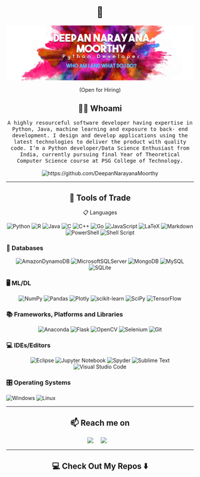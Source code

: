 <!--
**Ileriayo/ileriayo** is a ✨ _special_ ✨ repository because its `README.md` (this file) appears on your GitHub profile.
--->
<h1 align="center">
👋
</h1>
<div data-align="center">
<p align="center"><img src="https://raw.githubusercontent.com/DeepanNarayanaMoorthy/DeepanNarayanaMoorthy/master/readme_header.png" alt="header"/></p>
</div>
<p align="center">
(Open for Hiring)
</p>
<h2 align="center">
👨‍💻 Whoami
</h2>
<p align="center">
<samp>A highly resourceful software developer having expertise in Python, Java, machine learning and exposure to back- end development. I design and develop applications using the latest technologies to deliver the product with quality code. I’m a Python developer/Data Science Enthusiast from India, currently pursuing final Year of Theoretical Computer Science course at PSG College of Technology.
 </samp> <br> <br> <img src="https://komarev.com/ghpvc/?username=DeepanNarayanaMoorthy" alt="https://github.com/DeepanNarayanaMoorthy" />
</p>
<hr>
<h2 align="center">
🔭 Tools of Trade
</h2>
<p align="center">
<p align="center">📋 Languages</p>
<p align="center"><img src="https://img.shields.io/badge/python-3670A0?style=for-the-badge&amp;logo=python&amp;logoColor=ffdd54" alt="Python" /> <img src="https://img.shields.io/badge/r-%23276DC3.svg?style=for-the-badge&amp;logo=r&amp;logoColor=white" alt="R" /> <img src="https://img.shields.io/badge/java-%23ED8B00.svg?style=for-the-badge&amp;logo=java&amp;logoColor=white" alt="Java" /> <img src="https://img.shields.io/badge/c-%2300599C.svg?style=for-the-badge&amp;logo=c&amp;logoColor=white" alt="C" /> <img src="https://img.shields.io/badge/c++-%2300599C.svg?style=for-the-badge&amp;logo=c%2B%2B&amp;logoColor=white" alt="C++" /> <img src="https://img.shields.io/badge/go-%2300ADD8.svg?style=for-the-badge&amp;logo=go&amp;logoColor=white" alt="Go" /> <img src="https://img.shields.io/badge/javascript-%23323330.svg?style=for-the-badge&amp;logo=javascript&amp;logoColor=%23F7DF1E" alt="JavaScript" /> <img src="https://img.shields.io/badge/latex-%23008080.svg?style=for-the-badge&amp;logo=latex&amp;logoColor=white" alt="LaTeX" /> <img src="https://img.shields.io/badge/markdown-%23000000.svg?style=for-the-badge&amp;logo=markdown&amp;logoColor=white" alt="Markdown" /> <img src="https://img.shields.io/badge/PowerShell-%235391FE.svg?style=for-the-badge&amp;logo=powershell&amp;logoColor=white" alt="PowerShell" /> <img src="https://img.shields.io/badge/shell_script-%23121011.svg?style=for-the-badge&amp;logo=gnu-bash&amp;logoColor=white" alt="Shell Script" /></p>
<h3 id="databases">💾 Databases</h3>
<p align="center"><img src="https://img.shields.io/badge/Amazon%20DynamoDB-4053D6?style=for-the-badge&amp;logo=Amazon%20DynamoDB&amp;logoColor=white" alt="AmazonDynamoDB" /> <img src="https://img.shields.io/badge/Microsoft%20SQL%20Sever-CC2927?style=for-the-badge&amp;logo=microsoft%20sql%20server&amp;logoColor=white" alt="MicrosoftSQLServer" /> <img src="https://img.shields.io/badge/MongoDB-%234ea94b.svg?style=for-the-badge&amp;logo=mongodb&amp;logoColor=white" alt="MongoDB" /> <img src="https://img.shields.io/badge/mysql-%2300f.svg?style=for-the-badge&amp;logo=mysql&amp;logoColor=white" alt="MySQL" /> <img src="https://img.shields.io/badge/sqlite-%2307405e.svg?style=for-the-badge&amp;logo=sqlite&amp;logoColor=white" alt="SQLite" /></p>
<h3 id="mldl">🖥️ ML/DL</h3>
<p align="center"><img src="https://img.shields.io/badge/numpy-%23013243.svg?style=for-the-badge&amp;logo=numpy&amp;logoColor=white" alt="NumPy" /> <img src="https://img.shields.io/badge/pandas-%23150458.svg?style=for-the-badge&amp;logo=pandas&amp;logoColor=white" alt="Pandas" /> <img src="https://img.shields.io/badge/Plotly-%233F4F75.svg?style=for-the-badge&amp;logo=plotly&amp;logoColor=white" alt="Plotly" /> <img src="https://img.shields.io/badge/scikit--learn-%23F7931E.svg?style=for-the-badge&amp;logo=scikit-learn&amp;logoColor=white" alt="scikit-learn" /> <img src="https://img.shields.io/badge/SciPy-%230C55A5.svg?style=for-the-badge&amp;logo=scipy&amp;logoColor=%white" alt="SciPy" /> <img src="https://img.shields.io/badge/TensorFlow-%23FF6F00.svg?style=for-the-badge&amp;logo=TensorFlow&amp;logoColor=white" alt="TensorFlow" /></p>
<h3 id="frameworks-platforms-and-libraries">📚 Frameworks, Platforms and Libraries</h3>
<p align="center"><img src="https://img.shields.io/badge/Anaconda-%2344A833.svg?style=for-the-badge&amp;logo=anaconda&amp;logoColor=white" alt="Anaconda" /> <img src="https://img.shields.io/badge/flask-%23000.svg?style=for-the-badge&amp;logo=flask&amp;logoColor=white" alt="Flask" /> <img src="https://img.shields.io/badge/opencv-%23white.svg?style=for-the-badge&amp;logo=opencv&amp;logoColor=white" alt="OpenCV" /> <img src="https://img.shields.io/badge/-selenium-%43B02A?style=for-the-badge&amp;logo=selenium&amp;logoColor=white" alt="Selenium" /> <img src="https://img.shields.io/badge/git-%23F05033.svg?style=for-the-badge&amp;logo=git&amp;logoColor=white" alt="Git" /></p>
<h3 id="ideseditors">💻 IDEs/Editors</h3>
<p align="center"><img src="https://img.shields.io/badge/Eclipse-FE7A16.svg?style=for-the-badge&amp;logo=Eclipse&amp;logoColor=white" alt="Eclipse" /> <img src="https://img.shields.io/badge/jupyter-%23FA0F00.svg?style=for-the-badge&amp;logo=jupyter&amp;logoColor=white" alt="Jupyter Notebook" /> <img src="https://img.shields.io/badge/Spyder-838485?style=for-the-badge&amp;logo=spyder%20ide&amp;logoColor=maroon" alt="Spyder" /> <img src="https://img.shields.io/badge/sublime_text-%23575757.svg?style=for-the-badge&amp;logo=sublime-text&amp;logoColor=important" alt="Sublime Text" /> <img src="https://img.shields.io/badge/Visual%20Studio%20Code-0078d7.svg?style=for-the-badge&amp;logo=visual-studio-code&amp;logoColor=white" alt="Visual Studio Code" /></p>
<h3 id="operating-systems">🎛️ Operating Systems</h3>
<img src="https://img.shields.io/badge/Windows-0078D6?style=for-the-badge&amp;logo=windows&amp;logoColor=white" alt="Windows" /> <img src="https://img.shields.io/badge/Linux-FCC624?style=for-the-badge&amp;logo=linux&amp;logoColor=black" alt="Linux" />
</p>
<hr>
<h2 align="center">
📫 Reach me on
</h2>
<p align="center">
<a target="_blank"href="https://www.linkedin.com/in/deepann/"><img src="https://img.shields.io/badge/linkedin-%230077B5.svg?&style=for-the-badge&logo=linkedin&logoColor=white" /></a>     <a href="mailto:deepan06102000@gmail.com?subject=Hello%20Deepan,%20From%20Github"><img src="https://img.shields.io/badge/gmail-%23D14836.svg?&style=for-the-badge&logo=gmail&logoColor=white" /></a>    
</p>
<hr>
<h2 align="center">
💻 Check Out My Repos ⬇️
</h2>
